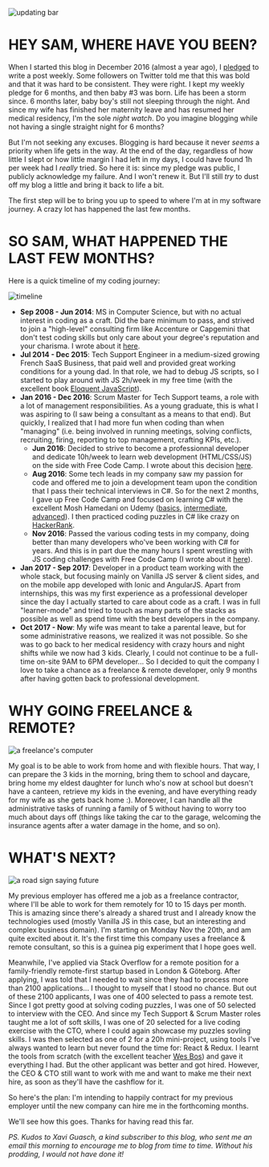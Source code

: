 ![updating bar](http://www.samuelpath.com/wp-content/uploads/2017/11/update-banner-e1510673923383.png)

# HEY SAM, WHERE HAVE YOU BEEN?

When I started this blog in December 2016 (almost a year ago), I [pledged](http://www.samuelpath.com/why-am-i-starting-this-blog/) to write a post weekly. Some followers on Twitter told me that this was bold and that it was hard to be consistent. They were right. I kept my weekly pledge for 6 months, and then baby #3 was born. Life has been a storm since. 6 months later, baby boy's still not sleeping through the night. And since my wife has finished her maternity leave and has resumed her medical residency, I'm the sole *night watch*. Do you imagine blogging while not having a single straight night for 6 months?

But I'm not seeking any excuses. Blogging is hard because it never *seems* a priority when life gets in the way. At the end of the day, regardless of how little I slept or how little margin I had left in my days, I could have found 1h per week had I *really* tried. So here it is: since my pledge was public, I publicly acknowledge my failure. And I won't renew it. But I'll still *try* to dust off my blog a little and bring it back to life a bit.

The first step will be to bring you up to speed to where I'm at in my software journey. A crazy lot has happened the last few months.

<!--more-->

# SO SAM, WHAT HAPPENED THE LAST FEW MONTHS?

Here is a quick timeline of my coding journey:

![timeline](http://www.samuelpath.com/wp-content/uploads/2017/11/Timeline-for-Scholarship-Projects.png)

* **Sep 2008 - Jun 2014**: MS in Computer Science, but with no actual interest in coding as a craft. Did the bare minimum to pass, and strived to join a "high-level" consulting firm like Accenture or Capgemini that don't test coding skills but only care about your degree's reputation and your charisma. I wrote about it [here](http://www.samuelpath.com/management-why/).
* **Jul 2014 - Dec 2015**: Tech Support Engineer in a medium-sized growing French SaaS Business, that paid well and provided great working conditions for a young dad. In that role, we had to debug JS scripts, so I started to play around with JS 2h/week in my free time (with the excellent book [Eloquent JavaScript](http://eloquentjavascript.net/)).
* **Jan 2016 - Dec 2016**: Scrum Master for Tech Support teams, a role with a lot of management responsibilities. As a young graduate, this is what I was aspiring to (I saw being a consultant as a means to that end). But quickly, I realized that I had more fun when coding than when "managing" (i.e. being involved in running meetings, solving conflicts, recruiting, firing, reporting to top management, crafting KPIs, etc.).
  * **Jun 2016**: Decided to strive to become a professionnal developer and dedicate 10h/week to learn web development (HTML/CSS/JS) on the side with Free Code Camp. I wrote about this decision [here](http://www.samuelpath.com/back2dev/).
  * **Aug 2016**: Some tech leads in my company saw my passion for code and offered me to join a development team upon the condition that I pass their technical interviews in C#. So for the next 2 months, I gave up Free Code Camp and focused on learning C# with the excellent Mosh Hamedani on Udemy ([basics](https://www.udemy.com/csharp-tutorial-for-beginners/), [intermediate](https://www.udemy.com/csharp-intermediate-classes-interfaces-and-oop/), [advanced](https://www.udemy.com/csharp-advanced/)). I then practiced coding puzzles in C# like crazy on [HackerRank](https://www.hackerrank.com/domains/algorithms/warmup).
  * **Nov 2016**: Passed the various coding tests in my company, doing better than many developers who've been working with C# for years. And this is in part due the many hours I spent wrestling with JS coding challenges with Free Code Camp (I wrote about it [here](http://www.samuelpath.com/improve-your-coding-skills-with-free-code-camps-bonfire-challenges/)).
* **Jan 2017 - Sep 2017**: Developer in a product team working with the whole stack, but focusing mainly on Vanilla JS server & client sides, and on the mobile app developed with Ionic and AngularJS. Apart from internships, this was my first experience as a professional developer since the day I actually started to care about code as a craft. I was in full "learner-mode" and tried to touch as many parts of the stacks as possible as well as spend time with the best developers in the company.
* **Oct 2017 - Now**: My wife was meant to take a parental leave, but for some administrative reasons, we realized it was not possible. So she was to go back to her medical residency with crazy hours and night shifts while we now had 3 kids. Clearly, I could not continue to be a full-time on-site 9AM to 6PM developer... So I decided to quit the company I love to take a chance as a freelance & remote developer, only 9 months after having gotten back to professional development.

# WHY GOING FREELANCE & REMOTE?

![a freelance's computer](http://www.samuelpath.com/wp-content/uploads/2017/11/freelance.jpg)

My goal is to be able to work from home and with flexible hours. That way, I can prepare the 3 kids in the morning, bring them to school and daycare, bring home my eldest daughter for lunch who's now at school but doesn't have a canteen, retrieve my kids in the evening, and have everything ready for my wife as she gets back home :). Moreover, I can handle all the administrative tasks of running a family of 5 without having to worry too much about days off (things like taking the car to the garage, welcoming the insurance agents after a water damage in the home, and so on).

# WHAT'S NEXT?

![a road sign saying future](http://www.samuelpath.com/wp-content/uploads/2017/11/future.jpg)

My previous employer has offered me a job as a freelance contractor, where I'll be able to work for them remotely for 10 to 15 days per month. This is amazing since there's already a shared trust and I already know the technologies used (mostly Vanilla JS in this case, but an interesting and complex business domain). I'm starting on Monday Nov the 20th, and am quite excited about it. It's the first time this company uses a freelance & remote consultant, so this is a guinea pig experiment that I hope goes well.

Meanwhile, I've applied via Stack Overflow for a remote position for a family-friendly remote-first startup based in London & Göteborg. After applying, I was told that I needed to wait since they had to process more than 2100 applications... I thought to myself that I stood no chance. But out of these 2100 applicants, I was one of 400 selected to pass a remote test. Since I got pretty good at solving coding puzzles, I was one of 50 selected to interview with the CEO. And since my Tech Support & Scrum Master roles taught me a lot of soft skills, I was one of 20 selected for a live coding exercise with the CTO, where I could again showcase my puzzles sovling skills. I was then selected as one of 2 for a 20h mini-project, using tools I've always wanted to learn but never found the time for: React & Redux. I learnt the tools from scratch (with the excellent teacher [Wes Bos](http://wesbos.com/)) and gave it everything I had. But the other applicant was better and got hired. However, the CEO & CTO still want to work with me and want to make me their next hire, as soon as they'll have the cashflow for it.

So here's the plan: I'm intending to happily contract for my previous employer until the new company can hire me in the forthcoming months.

We'll see how this goes. Thanks for having read this far.

*PS. Kudos to Xavi Guasch, a kind subscriber to this blog, who sent me an email this morning to encourage me to blog from time to time. Without his prodding, I would not have done it!*